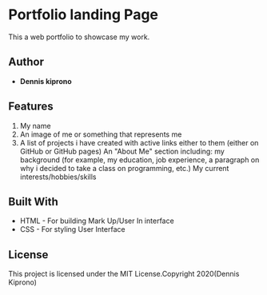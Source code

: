 # Portfolio landing Page

This a web portfolio to showcase my work.

## Author

* **Dennis kiprono**

## Features

1. My name
2. An image of me or something that represents me
3. A list of projects i have created with active links either to them (either on GitHub or GitHub pages)
An "About Me" section including:
my background (for example, my education, job experience, a paragraph on why i decided to take a class on programming, etc.)
My current interests/hobbies/skills



## Built With

* HTML - For building Mark Up/User In interface
* CSS - For styling User Interface


## License

This project is licensed under the MIT License.Copyright 2020(Dennis Kiprono)
